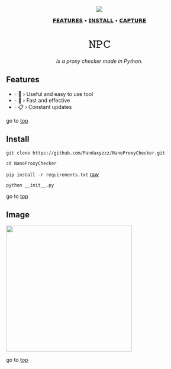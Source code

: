 <div align="center">

<img src="https://user-images.githubusercontent.com/98690785/220455047-f027fba3-28b3-4c6b-8987-d431a09db61a.png">



[𝗙𝗘𝗔𝗧𝗨𝗥𝗘𝗦](#features) •  [𝗜𝗡𝗦𝗧𝗔𝗟𝗟](#install) • [𝗖𝗔𝗣𝗧𝗨𝗥𝗘](#image)
  
# 𝙽𝙿𝙲
   
*Is a proxy checker made in Python.*


</div>
<div align="left">

## Features
- ⋅ 🔧 › Useful and easy to use tool
- ⋅ 🚀 › Fast and effective
- ⋅ 📋 › Constant updates
  
go to [top](#𝙽𝙿𝙲)

## Install

`git clone https://github.com/Pandaxyzzz/NanoProxyChecker.git`

`cd NanoProxyChecker`

`pip install -r requirements.txt` [raw](https://raw.githubusercontent.com/Pandaxyzzz/NanoProxyChecker/main/requirements.txt)

`python __init__.py`

go to [top](#𝙽𝙿𝙲)
## Image

<img src="https://user-images.githubusercontent.com/98690785/220116869-7a0e50b7-ee0d-4ba5-9e6f-88a2ac8bbd91.png" height="340px"> 

go to [top](#𝙽𝙿𝙲)
</div>
